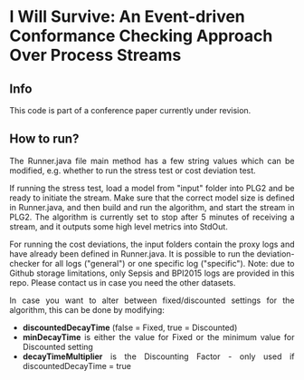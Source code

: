 # I Will Survive: An Event-driven Conformance Checking Approach Over Process Streams

## Info
This code is part of a conference paper currently under revision.

## How to run?
<div style="text-align: justify">
The Runner.java file main method has a few string values which can be modified, e.g. 
whether to run the stress test or cost deviation test.

If running the stress test, load a model from "input" folder into PLG2 and be ready to 
initiate the stream. Make sure that the correct model size is defined in Runner.java, and then
build and run the algorithm, and start the stream in PLG2.
The algorithm is currently set to stop after 5 minutes of receiving a stream, and it outputs some 
high level metrics into StdOut.

For running the cost deviations, the input folders contain the proxy logs and have already been defined 
in Runner.java. It is possible to run the deviation-checker for all logs ("general") or one specific
log ("specific"). Note: due to Github storage limitations, only Sepsis and BPI2015 logs are provided
in this repo. Please contact us in case you need the other datasets.

In case you want to alter between fixed/discounted settings for the algorithm, this can be done by modifying:
* **discountedDecayTime** (false = Fixed, true = Discounted)
* **minDecayTime** is either the value for Fixed or the minimum value for Discounted setting
* **decayTimeMultiplier** is the Discounting Factor - only used if discountedDecayTime = true
</div>


